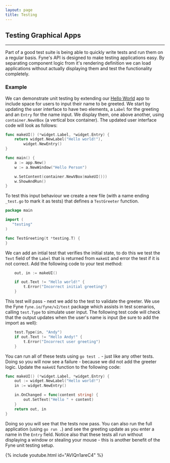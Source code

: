 ```yaml
---
layout: page
title: Testing
---
```


## Testing Graphical Apps

---

Part of a good test suite is being able to quickly write tests and run them on a regular basis.
Fyne's API is designed to make testing applications easy. By separating component logic from it's rendering definition we can load applications without actually displaying them and test the functionality completely.

### Example

We can demonstrate unit testing by extending our [Hello World](/started/hello)
app to include space for users to input their name to be greeted.
We start by updating the user interface to have two elements,
a `Label` for the greeting and an `Entry` for the name input.
We display them, one above another, using `container.NewVBox` (a
vertical box container). The updated user interface code will look as follows:

```go
func makeUI() (*widget.Label, *widget.Entry) {
	return widget.NewLabel("Hello world!"),
		widget.NewEntry()
}

func main() {
	a := app.New()
	w := a.NewWindow("Hello Person")

	w.SetContent(container.NewVBox(makeUI()))
	w.ShowAndRun()
}
```

To test this input behaviour we create a new file (with a name ending
 `_test.go` to mark it as tests) that defines a `TestGreeter` function.

 ```go
 package main

import (
	"testing"
)

func TestGreeting(t *testing.T) {
}
```

We can add an intial test that verifies the initial state, to do this
we test the `Text` field of the `Label` that is returned from `makeUI`
and error the test if it is not correct. Add the following code to your test method:

```go
	out, in := makeUI()

	if out.Text != "Hello world!" {
		t.Error("Incorrect initial greeting")
	}
```

This test will pass - next we add to the test to validate the greeter.
We use the Fyne `fyne.io/fyne/v2/test` package which assists in
test scenarios, calling `test.Type` to simulate user input.
The following test code will check that the output updates when the
user's name is input (be sure to add the import as well):

```go
	test.Type(in, "Andy")
	if out.Text != "Hello Andy!" {
		t.Error("Incorrect user greeting")
	}
```

You can run all of these tests using `go test .` - just like any other tests.
Doing so you will now see a failure - because we did not add the greeter logic. Update the `makeUI` function to the following code:

```go
func makeUI() (*widget.Label, *widget.Entry) {
	out := widget.NewLabel("Hello world!")
	in := widget.NewEntry()

	in.OnChanged = func(content string) {
		out.SetText("Hello " + content)
	}
	return out, in
}
```

Doing so you will see that the tests now pass. You can also run the
full application (using `go run .`) and see the greeting update as
you enter a name in the `Entry` field.
Notice also that these tests all run without displaying a window
or stealing your mouse - this is another benefit of the Fyne unit
testing setup.

{% include youtube.html id="AVIQn1areC4" %}

